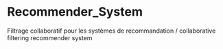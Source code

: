 # Recommender_System
Filtrage collaboratif pour les systèmes de recommandation / collaborative filtering recommender system

